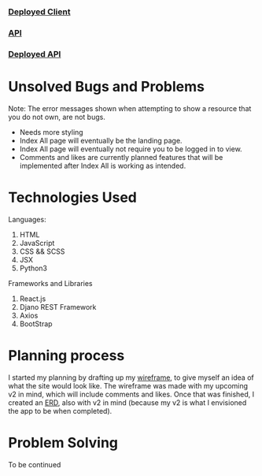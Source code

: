 ### [Deployed Client](https://zanhorst.github.io/plant-parenthood/#/)

### [API](https://github.com/zanhorst/Plant-Parenthood-API)

### [Deployed API](https://dashboard.heroku.com/apps/plant-parenthood2021)

# Unsolved Bugs and Problems

Note: The error messages shown when attempting to show a resource that you do not own, are not bugs.

* Needs more styling
* Index All page will eventually be the landing page.
* Index All page will eventually not require you to be logged in to view.
* Comments and likes are currently planned features that will be implemented after Index All is working as intended.

# Technologies Used

Languages:
1. HTML
2. JavaScript
3. CSS && SCSS
4. JSX
5. Python3

Frameworks and Libraries
1. React.js
2. Djano REST Framework
3. Axios
4. BootStrap

# Planning process

I started my planning by drafting up my [wireframe](https://www.figma.com/file/tbQPp7ZntOcDD3ZJOylJTp/Capstone-Project?node-id=0%3A1), to give myself an idea of what the site would look like. The wireframe was made with my upcoming v2 in mind, which will include comments and likes. Once that was finished, I created an [ERD](https://www.figma.com/file/MTln4HOhnxtDgFbQY0VfX1/Capstone-ERD?node-id=0%3A1), also with v2 in mind (because my v2 is what I envisioned the app to be when completed).

# Problem Solving

To be continued
